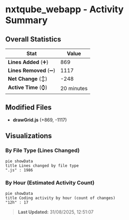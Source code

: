 # nxtqube_webapp - Activity Summary 

## Overall Statistics

| Stat                   | Value                                                             |
| ---------------------- | ----------------------------------------------------------------- |
| **Lines Added** (➕)   | 869                                          |
| **Lines Removed** (➖) | 1117                                        |
| **Net Change** (↕)    | -248                |
| **Active Time** (⌚)   | 20 minutes |


## Modified Files
- **drawGrid.js** (+869, -1117)

## Visualizations

### By File Type (Lines Changed)

```mermaid
pie showData
title Lines changed by file type
".js" : 1986
```

### By Hour (Estimated Activity Count)

```mermaid
pie showData
title Coding activity by hour (count of changes)
"12h" : 17
```


> **Last Updated:** 31/08/2025, 12:51:07